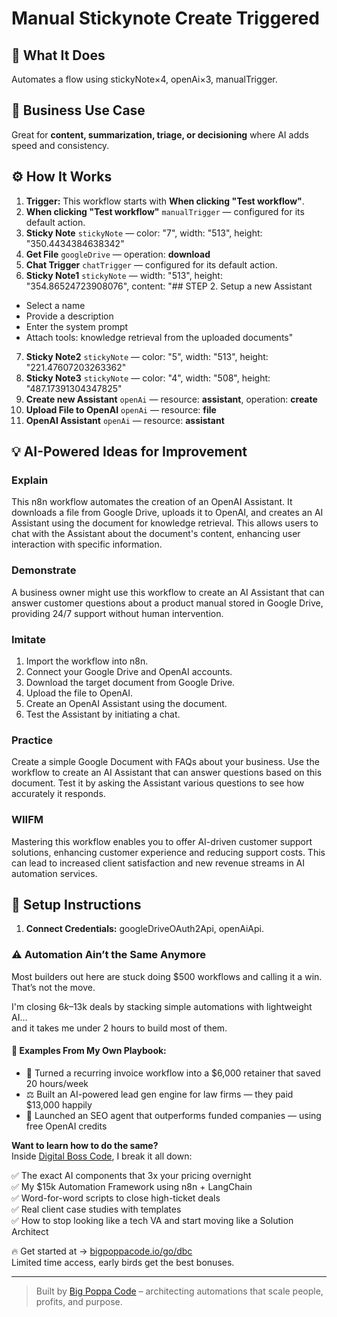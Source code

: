 # Manual Stickynote Create Triggered
  ## 🚀 What It Does
  Automates a flow using stickyNote×4, openAi×3, manualTrigger.
  
  ## 💼 Business Use Case
  Great for **content, summarization, triage, or decisioning** where AI adds speed and consistency.
  
  ## ⚙️ How It Works
  1. **Trigger:** This workflow starts with **When clicking "Test workflow"**.
  2. **When clicking "Test workflow"** `manualTrigger` — configured for its default action.
3. **Sticky Note** `stickyNote` — color: "7", width: "513", height: "350.4434384638342"
4. **Get File** `googleDrive` — operation: **download**
5. **Chat Trigger** `chatTrigger` — configured for its default action.
6. **Sticky Note1** `stickyNote` — width: "513", height: "354.86524723908076", content: "## STEP 2. Setup a new Assistant

* Select a name
* Provide a description
* Enter the system prompt
* Attach tools: knowledge retrieval from the uploaded documents"
7. **Sticky Note2** `stickyNote` — color: "5", width: "513", height: "221.47607203263362"
8. **Sticky Note3** `stickyNote` — color: "4", width: "508", height: "487.17391304347825"
9. **Create new Assistant** `openAi` — resource: **assistant**, operation: **create**
10. **Upload File to OpenAI** `openAi` — resource: **file**
11. **OpenAI Assistant** `openAi` — resource: **assistant**
  
  ## 💡 AI-Powered Ideas for Improvement
  ### Explain
This n8n workflow automates the creation of an OpenAI Assistant. It downloads a file from Google Drive, uploads it to OpenAI, and creates an AI Assistant using the document for knowledge retrieval. This allows users to chat with the Assistant about the document's content, enhancing user interaction with specific information.

### Demonstrate
A business owner might use this workflow to create an AI Assistant that can answer customer questions about a product manual stored in Google Drive, providing 24/7 support without human intervention.

### Imitate
1. Import the workflow into n8n.
2. Connect your Google Drive and OpenAI accounts.
3. Download the target document from Google Drive.
4. Upload the file to OpenAI.
5. Create an OpenAI Assistant using the document.
6. Test the Assistant by initiating a chat.

### Practice
Create a simple Google Document with FAQs about your business. Use the workflow to create an AI Assistant that can answer questions based on this document. Test it by asking the Assistant various questions to see how accurately it responds.

### WIIFM
Mastering this workflow enables you to offer AI-driven customer support solutions, enhancing customer experience and reducing support costs. This can lead to increased client satisfaction and new revenue streams in AI automation services.
  
  ## 🔧 Setup Instructions
  1. **Connect Credentials:** googleDriveOAuth2Api, openAiApi.
  
### ⚠️ Automation Ain’t the Same Anymore

Most builders out here are stuck doing $500 workflows and calling it a win.  
That’s not the move.  

I'm closing $6k–$13k deals by stacking simple automations with lightweight AI...  
and it takes me under 2 hours to build most of them.

#### 🧠 Examples From My Own Playbook:
- 🔁 Turned a recurring invoice workflow into a $6,000 retainer that saved 20 hours/week  
- ⚖️ Built an AI-powered lead gen engine for law firms — they paid $13,000 happily  
- 🚀 Launched an SEO agent that outperforms funded companies — using free OpenAI credits  

**Want to learn how to do the same?**  
Inside [Digital Boss Code](https://bigpoppacode.io/go/dbc), I break it all down:

✅ The exact AI components that 3x your pricing overnight  
✅ My $15k Automation Framework using n8n + LangChain  
✅ Word-for-word scripts to close high-ticket deals  
✅ Real client case studies with templates  
✅ How to stop looking like a tech VA and start moving like a Solution Architect  

🔥 Get started at → [bigpoppacode.io/go/dbc](https://bigpoppacode.io/go/dbc)  
Limited time access, early birds get the best bonuses.

---
> Built by [Big Poppa Code](https://bigpoppacode.io) – architecting automations that scale people, profits, and purpose.
  